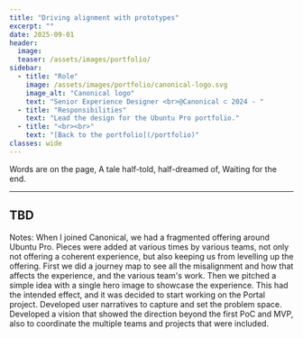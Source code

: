 ```yaml
---
title: "Driving alignment with prototypes"
excerpt: ""
date: 2025-09-01
header:
  image:
  teaser: /assets/images/portfolio/
sidebar:
  - title: "Role"
    image: /assets/images/portfolio/canonical-logo.svg
    image_alt: "Canonical logo"
    text: "Senior Experience Designer <br>@Canonical ⊂ 2024 - "
  - title: "Responsibilities"
    text: "Lead the design for the Ubuntu Pro portfolio."
  - title: "<br><br>" 
    text: "[Back to the portfolio](/portfolio)"
classes: wide
---
```


Words are on the page, 
A tale half-told, half-dreamed of, 
Waiting for the end.

---
TBD
---

Notes:
When I joined Canonical, we had a fragmented offering around Ubuntu Pro. Pieces were added at various times by various teams, not only not offering a coherent experience, but also keeping us from levelling up the offering.
First we did a journey map to see all the misalignment and how that affects the experience, and the various team's work.
Then we pitched a simple idea with a single hero image to showcase the experience. This had the intended effect, and it was decided to start working on the Portal project.
Developed user narratives to capture and set the problem space.
Developed a vision that showed the direction beyond the first PoC and MVP, also to coordinate the multiple teams and projects that were included.